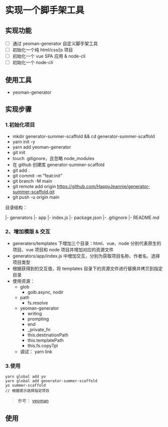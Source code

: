 # 实现一个脚手架工具

## 实现功能

- [ ] 通过 yeoman-generator 自定义脚手架工具
- [ ] 初始化一个纯 html/css/js 项目
- [ ] 初始化一个 vue SPA 应用 & node-cli
- [ ] 初始化一个 node-cli

## 使用工具

- yeoman-generator

## 实现步骤

### 1.初始化项目

- mkdir generator-summer-scaffold && cd generator-summer-scaffold
- yarn init -y
- yarn add yeoman-generator
- git init
- touch .gitignore，且忽略 node_modules
- 在 github 创建库 generator-summer-scaffold
- git add .
- git commit -m "feat:init"
- git branch -M main
- git remote add origin https://github.com/HappyJeannie/generator-summer-scaffold.git
- git push -u origin main

目录结构：

|- generators
  |- app
    |- index.js
|- package.json
|- .gitignore
|- README.md

### 2、增加模版 & 交互

- generaters/templates 下增加三个目录：html、vue、node 分别代表原生的项目、vue 项目和 node 项目并增加对应的资源文件
- generators/app/index.js 中增加交互，分别为获取项目名称、作者名、选择项目类型
- 根据获得到的交互值，将 templates 目录下的资源文件进行替换并拷贝到指定目录
- 使用资源：
  - glob
    - golb.async, nodir
  - path
    - fs.resolve
  - yeoman-generator
    - writing
    - prompting
    - end
    - _private_fn
    - this.destinationPath
    - this.templatePath
    - this.fs.copyTpl
  - 调试： yarn link

### 3.使用

```
yarn global add yo
yarn global add generator-summer-scaffold
yo summer-scaffold
// 根据提示选择指定项目
```

> 参考：
> [yeoman](https://yeoman.io/authoring/user-interactions.html)

## 使用
